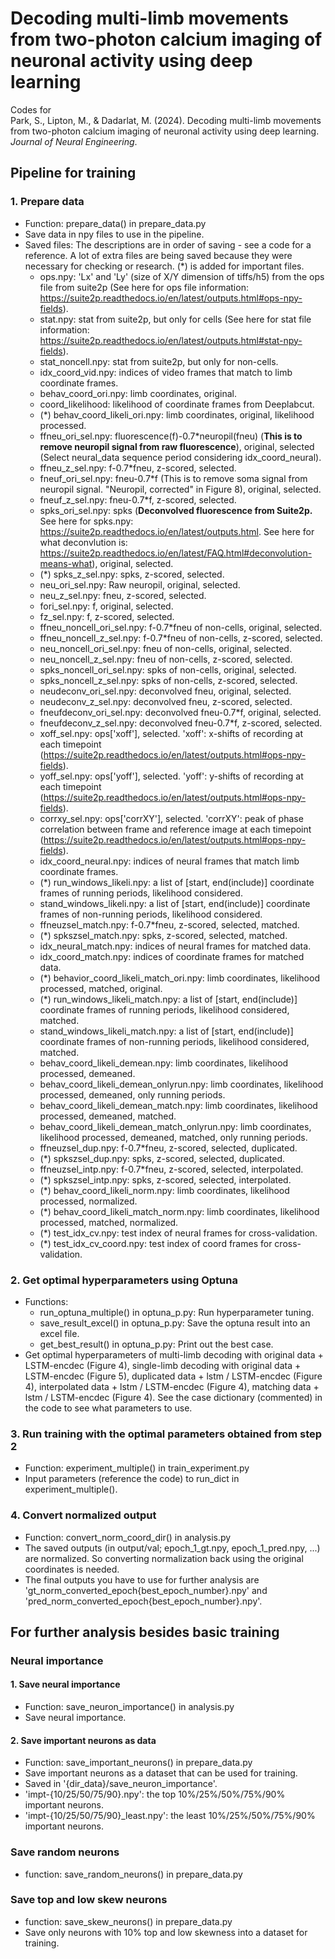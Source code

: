 # Decoding multi-limb movements from two-photon calcium imaging of neuronal activity using deep learning

Codes for\
Park, S., Lipton, M., & Dadarlat, M. (2024). Decoding multi-limb movements from two-photon calcium imaging of neuronal activity using deep learning. *Journal of Neural Engineering*.

## Pipeline for training
### 1. Prepare data
- Function: prepare_data() in prepare_data.py
- Save data in npy files to use in the pipeline.
- Saved files: The descriptions are in order of saving - see a code for a reference. A lot of extra files are being saved because they were necessary for checking or research. (*) is added for important files.
    - ops.npy: 'Lx' and 'Ly' (size of X/Y dimension of tiffs/h5) from the ops file from suite2p (See here for ops file information: https://suite2p.readthedocs.io/en/latest/outputs.html#ops-npy-fields).
    - stat.npy: stat from suite2p, but only for cells (See here for stat file information: https://suite2p.readthedocs.io/en/latest/outputs.html#stat-npy-fields).
    - stat_noncell.npy: stat from suite2p, but only for non-cells.
    - idx_coord_vid.npy: indices of video frames that match to limb coordinate frames.
    - behav_coord_ori.npy: limb coordinates, original.
    - coord_likelihood: likelihood of coordinate frames from Deeplabcut.
    - (*) behav_coord_likeli_ori.npy: limb coordinates, original, likelihood processed.
    - ffneu_ori_sel.npy: fluorescence(f)-0.7*neuropil(fneu) (**This is to remove neuropil signal from raw fluorescence**), original, selected (Select neural_data sequence period considering idx_coord_neural).
    - ffneu_z_sel.npy: f-0.7*fneu, z-scored, selected.
    - fneuf_ori_sel.npy: fneu-0.7*f (This is to remove soma signal from neuropil signal. "Neuropil, corrected" in Figure 8), original, selected.
    - fneuf_z_sel.npy: fneu-0.7*f, z-scored, selected.
    - spks_ori_sel.npy: spks (**Deconvolved fluorescence from Suite2p.** See here for spks.npy: https://suite2p.readthedocs.io/en/latest/outputs.html. See here for what deconvlution is: https://suite2p.readthedocs.io/en/latest/FAQ.html#deconvolution-means-what), original, selected.
    - (*) spks_z_sel.npy: spks, z-scored, selected.
    - neu_ori_sel.npy: Raw neuropil, original, selected.
    - neu_z_sel.npy: fneu, z-scored, selected.
    - fori_sel.npy: f, original, selected.
    - fz_sel.npy: f, z-scored, selected.
    - ffneu_noncell_ori_sel.npy: f-0.7*fneu of non-cells, original, selected.
    - ffneu_noncell_z_sel.npy: f-0.7*fneu of non-cells, z-scored, selected.
    - neu_noncell_ori_sel.npy: fneu of non-cells, original, selected.
    - neu_noncell_z_sel.npy: fneu of non-cells, z-scored, selected.
    - spks_noncell_ori_sel.npy: spks of non-cells, original, selected.
    - spks_noncell_z_sel.npy: spks of non-cells, z-scored, selected.
    - neudeconv_ori_sel.npy: deconvolved fneu, original, selected.
    - neudeconv_z_sel.npy: deconvolved fneu, z-scored, selected.
    - fneufdeconv_ori_sel.npy: deconvolved fneu-0.7*f, original, selected.
    - fneufdeconv_z_sel.npy: deconvolved fneu-0.7*f, z-scored, selected.
    - xoff_sel.npy: ops['xoff'], selected. 'xoff': x-shifts of recording at each timepoint (https://suite2p.readthedocs.io/en/latest/outputs.html#ops-npy-fields).
    - yoff_sel.npy: ops['yoff'], selected. 'yoff': y-shifts of recording at each timepoint (https://suite2p.readthedocs.io/en/latest/outputs.html#ops-npy-fields).
    - corrxy_sel.npy: ops['corrXY'], selected. 'corrXY': peak of phase correlation between frame and reference image at each timepoint (https://suite2p.readthedocs.io/en/latest/outputs.html#ops-npy-fields).
    - idx_coord_neural.npy: indices of neural frames that match limb coordinate frames.
    - (*) run_windows_likeli.npy: a list of [start, end(include)] coordinate frames of running periods, likelihood considered. 
    - stand_windows_likeli.npy: a list of [start, end(include)] coordinate frames of non-running periods, likelihood considered. 
    - ffneuzsel_match.npy: f-0.7*fneu, z-scored, selected, matched.
    - (*) spkszsel_match.npy: spks, z-scored, selected, matched.
    - idx_neural_match.npy: indices of neural frames for matched data.
    - idx_coord_match.npy: indices of coordinate frames for matched data.
    - (*) behavior_coord_likeli_match_ori.npy: limb coordinates, likelihood processed, matched, original.
    - (*) run_windows_likeli_match.npy: a list of [start, end(include)] coordinate frames of running periods, likelihood considered, matched.
    - stand_windows_likeli_match.npy: a list of [start, end(include)] coordinate frames of non-running periods, likelihood considered, matched.
    - behav_coord_likeli_demean.npy: limb coordinates, likelihood processed, demeaned.
    - behav_coord_likeli_demean_onlyrun.npy: limb coordinates, likelihood processed, demeaned, only running periods.
    - behav_coord_likeli_demean_match.npy: limb coordinates, likelihood processed, demeaned, matched.
    - behav_coord_likeli_demean_match_onlyrun.npy: limb coordinates, likelihood processed, demeaned, matched, only running periods.
    - ffneuzsel_dup.npy: f-0.7*fneu, z-scored, selected, duplicated.
    - (*) spkszsel_dup.npy: spks, z-scored, selected, duplicated.
    - ffneuzsel_intp.npy: f-0.7*fneu, z-scored, selected, interpolated.
    - (*) spkszsel_intp.npy: spks, z-scored, selected, interpolated.
    - (*) behav_coord_likeli_norm.npy: limb coordinates, likelihood processed, normalized.
    - (*) behav_coord_likeli_match_norm.npy: limb coordinates, likelihood processed, matched, normalized.
    - (*) test_idx_cv.npy: test index of neural frames for cross-validation.
    - (*) test_idx_cv_coord.npy: test index of coord frames for cross-validation.

### 2. Get optimal hyperparameters using Optuna
-  Functions:
    - run_optuna_multiple() in optuna_p.py: Run hyperparameter tuning.
    - save_result_excel() in optuna_p.py: Save the optuna result into an excel file.
    - get_best_result() in optuna_p.py: Print out the best case.
- Get optimal hyperparameters of multi-limb decoding with original data + LSTM-encdec (Figure 4), single-limb decoding with original data + LSTM-encdec (Figure 5), duplicated data + lstm / LSTM-encdec (Figure 4), interpolated data + lstm / LSTM-encdec (Figure 4), matching data + lstm / LSTM-encdec (Figure 4). See the case dictionary (commented) in the code to see what parameters to use.

### 3. Run training with the optimal parameters obtained from step 2
- Function: experiment_multiple() in train_experiment.py
- Input parameters (reference the code) to run_dict in experiment_multiple().

### 4. Convert normalized output
- Function: convert_norm_coord_dir() in analysis.py
- The saved outputs (in output/val; epoch_1_gt.npy, epoch_1_pred.npy, ...) are normalized. So converting normalization back using the original coordinates is needed.
- The final outputs you have to use for further analysis are 'gt_norm_converted_epoch{best_epoch_number}.npy' and 'pred_norm_converted_epoch{best_epoch_number}.npy'.

## For further analysis besides basic training
### Neural importance
#### 1. Save neural importance
- Function: save_neuron_importance() in analysis.py
- Save neural importance.
#### 2. Save important neurons as data
- Function: save_important_neurons() in prepare_data.py
- Save important neurons as a dataset that can be used for training.
- Saved in '{dir_data}/save_neuron_importance'.
- 'impt-{10/25/50/75/90}.npy': the top 10%/25%/50%/75%/90% important neurons.
- 'impt-{10/25/50/75/90}_least.npy': the least 10%/25%/50%/75%/90% important neurons.

### Save random neurons
- function: save_random_neurons() in prepare_data.py

### Save top and low skew neurons
- function: save_skew_neurons() in prepare_data.py
- Save only neurons with 10% top and low skewness into a dataset for training.


